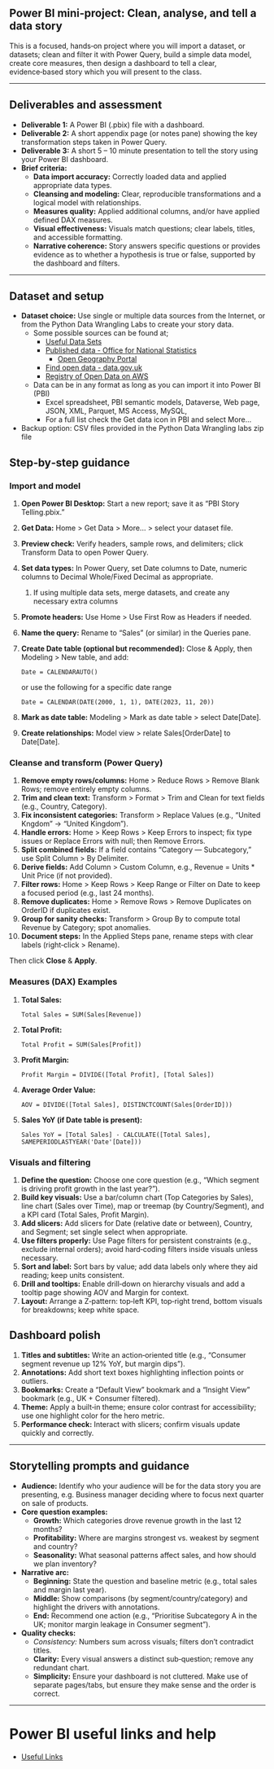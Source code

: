 ## Power BI mini‑project: Clean, analyse, and tell a data story

This is a focused, hands‑on project where you will import a dataset, or datasets; clean and filter it with Power Query, build a simple data model, create core measures, then design a dashboard to tell a clear, evidence‑based story which you will present to the class.

---

## Deliverables and assessment

* **Deliverable 1:** A Power BI (.pbix) file with a dashboard. 
* **Deliverable 2:** A short appendix page (or notes pane) showing the key transformation steps taken in Power Query.
* **Deliverable 3:** A short 5 – 10 minute presentation to tell the story using your Power BI dashboard.
* **Brief criteria:**
    * **Data import accuracy:** Correctly loaded data and applied appropriate data types. 
    * **Cleansing and modeling:** Clear, reproducible transformations and a logical model with relationships. 
    * **Measures quality:** Applied additional columns, and/or have applied defined DAX measures. 
    * **Visual effectiveness:** Visuals match questions; clear labels, titles, and accessible formatting.
    * **Narrative coherence:** Story answers specific questions or provides evidence as to whether a hypothesis is true or false, supported by the dashboard and filters. 

---

## Dataset and setup

* **Dataset choice:** Use single or multiple data sources from the Internet, or from the Python Data Wrangling Labs to create your story data.
    * Some possible sources can be found at;
        * [Useful Data Sets](../../Data/Useful_Dataset_Locations.md) 
        * [Published data - Office for National Statistics](https://www.ons.gov.uk/economy/datalist?filter=datasets) 
            * [Open Geography Portal](https://geoportal.statistics.gov.uk/) 
        * [Find open data - data.gov.uk](https://www.data.gov.uk/)
        * [Registry of Open Data on AWS ](https://registry.opendata.aws/)
    * Data can be in any format as long as you can import it into Power BI (PBI)
        * Excel spreadsheet, PBI semantic models, Dataverse, Web page, JSON, XML, Parquet, MS Access, MySQL, 
        * For a full list check the Get data icon in PBI and select More... 
* Backup option: CSV files provided in the Python Data Wrangling labs zip file

## Step‑by‑step guidance

### Import and model

1. **Open Power BI Desktop:** Start a new report; save it as “PBI Story Telling.pbix.” 
2. **Get Data:** Home > Get Data > More... > select your dataset file. 
3. **Preview check:** Verify headers, sample rows, and delimiters; click Transform Data to open Power Query. 
4. **Set data types:** In Power Query, set Date columns to Date, numeric columns to Decimal Whole/Fixed Decimal as appropriate. 
    1. If using multiple data sets, merge datasets, and create any necessary extra columns
5. **Promote headers:** Use Home > Use First Row as Headers if needed. 
6. **Name the query:** Rename to “Sales” (or similar) in the Queries pane. 
7. **Create Date table (optional but recommended):** Close & Apply, then Modeling > New table, and add:

    ```
    Date = CALENDARAUTO()
    ```

    or use the following for a specific date range

    ```
    Date = CALENDAR(DATE(2000, 1, 1), DATE(2023, 11, 20))
    ```

8. **Mark as date table:** Modeling > Mark as date table > select Date[Date]. 
9. **Create relationships:** Model view > relate Sales[OrderDate] to Date[Date]. 

### Cleanse and transform (Power Query)

1. **Remove empty rows/columns:** Home > Reduce Rows > Remove Blank Rows; remove entirely empty columns. 
2. **Trim and clean text:** Transform > Format > Trim and Clean for text fields (e.g., Country, Category). 
3. **Fix inconsistent categories:** Transform > Replace Values (e.g., “United Kngdom” → “United Kingdom”). 
4. **Handle errors:** Home > Keep Rows > Keep Errors to inspect; fix type issues or Replace Errors with null; then Remove Errors. 
5. **Split combined fields:** If a field contains “Category — Subcategory,” use Split Column > By Delimiter. 
6. **Derive fields:** Add Column > Custom Column, e.g., Revenue = Units * Unit Price (if not provided). 
7. **Filter rows:** Home > Keep Rows > Keep Range or Filter on Date to keep a focused period (e.g., last 24 months). 
8. **Remove duplicates:** Home > Remove Rows > Remove Duplicates on OrderID if duplicates exist. 
9. **Group for sanity checks:** Transform > Group By to compute total Revenue by Category; spot anomalies. 
10. **Document steps:** In the Applied Steps pane, rename steps with clear labels (right‑click > Rename). 

Then click **Close** & **Apply**.

### Measures (DAX) Examples

1. **Total Sales:**
    ```
    Total Sales = SUM(Sales[Revenue])
    ```
2. **Total Profit:**
    ```
    Total Profit = SUM(Sales[Profit])
    ```
3. **Profit Margin:**
    ```
    Profit Margin = DIVIDE([Total Profit], [Total Sales])
    ```
4. **Average Order Value:**
    ```
    AOV = DIVIDE([Total Sales], DISTINCTCOUNT(Sales[OrderID]))
    ```
5. **Sales YoY (if Date table is present):** 
    ```
    Sales YoY = [Total Sales] - CALCULATE([Total Sales], SAMEPERIODLASTYEAR('Date'[Date]))
    ```

### Visuals and filtering

1. **Define the question:** Choose one core question (e.g., “Which segment is driving profit growth in the last year?”). 
2. **Build key visuals:** Use a bar/column chart (Top Categories by Sales), line chart (Sales over Time), map or treemap (by Country/Segment), and a KPI card (Total Sales, Profit Margin). 
3. **Add slicers:** Add slicers for Date (relative date or between), Country, and Segment; set single select when appropriate. 
4. **Use filters properly:** Use Page filters for persistent constraints (e.g., exclude internal orders); avoid hard‑coding filters inside visuals unless necessary. 
5. **Sort and label:** Sort bars by value; add data labels only where they aid reading; keep units consistent. 
6. **Drill and tooltips:** Enable drill‑down on hierarchy visuals and add a tooltip page showing AOV and Margin for context. 
7. **Layout:** Arrange a Z‑pattern: top‑left KPI, top‑right trend, bottom visuals for breakdowns; keep white space. 

## Dashboard polish

1. **Titles and subtitles:** Write an action‑oriented title (e.g., “Consumer segment revenue up 12% YoY, but margin dips”). 
2. **Annotations:** Add short text boxes highlighting inflection points or outliers. 
3. **Bookmarks:** Create a “Default View” bookmark and a “Insight View” bookmark (e.g., UK + Consumer filtered). 
4. **Theme:** Apply a built‑in theme; ensure color contrast for accessibility; use one highlight color for the hero metric. 
5. **Performance check:** Interact with slicers; confirm visuals update quickly and correctly.

---

## Storytelling prompts and guidance

* **Audience:** Identify who your audience will be for the data story you are presenting, e.g. Business manager deciding where to focus next quarter on sale of products. 
* **Core question examples:** 
    * **Growth:** Which categories drove revenue growth in the last 12 months? 
    * **Profitability:** Where are margins strongest vs. weakest by segment and country? 
    * **Seasonality:** What seasonal patterns affect sales, and how should we plan inventory? 
* **Narrative arc:** 
    * **Beginning:** State the question and baseline metric (e.g., total sales and margin last year). 
    * **Middle:** Show comparisons (by segment/country/category) and highlight the drivers with annotations. 
    * **End:** Recommend one action (e.g., “Prioritise Subcategory A in the UK; monitor margin leakage in Consumer segment”). 
* **Quality checks:** 
    * *Consistency:* Numbers sum across visuals; filters don’t contradict titles. 
    * **Clarity:** Every visual answers a distinct sub‑question; remove any redundant chart. 
    * **Simplicity:** Ensure your dashboard is not cluttered. Make use of separate pages/tabs, but ensure they make sense and the order is correct.

---

# Power BI useful links and help

* [Useful Links](Useful_Links.md)